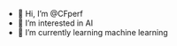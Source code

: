 - 👋 Hi, I’m @CFperf
- 👀 I’m interested in AI
- 🌱 I’m currently learning machine learning


<!---
CFperf/CFperf is a ✨ special ✨ repository because its `README.md` (this file) appears on your GitHub profile.
You can click the Preview link to take a look at your changes.
--->
